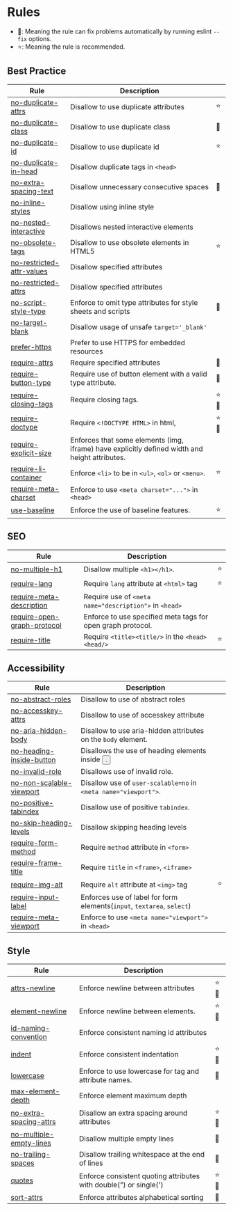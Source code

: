 <!-- This file is generated by 'yarn docs' command. Don't edit this -->

# Rules

- 🔧: Meaning the rule can fix problems automatically by running eslint `--fix` options.
- ⭐: Meaning the rule is recommended.

## Best Practice

| Rule                                                         | Description                                                                                    |      |
| ------------------------------------------------------------ | ---------------------------------------------------------------------------------------------- | ---- |
| [no-duplicate-attrs](rules/no-duplicate-attrs)               | Disallow to use duplicate attributes                                                           | ⭐   |
| [no-duplicate-class](rules/no-duplicate-class)               | Disallow to use duplicate class                                                                | 🔧   |
| [no-duplicate-id](rules/no-duplicate-id)                     | Disallow to use duplicate id                                                                   | ⭐   |
| [no-duplicate-in-head](rules/no-duplicate-in-head)           | Disallow duplicate tags in `<head>`                                                            |      |
| [no-extra-spacing-text](rules/no-extra-spacing-text)         | Disallow unnecessary consecutive spaces                                                        | 🔧   |
| [no-inline-styles](rules/no-inline-styles)                   | Disallow using inline style                                                                    |      |
| [no-nested-interactive](rules/no-nested-interactive)         | Disallows nested interactive elements                                                          |      |
| [no-obsolete-tags](rules/no-obsolete-tags)                   | Disallow to use obsolete elements in HTML5                                                     | ⭐   |
| [no-restricted-attr-values](rules/no-restricted-attr-values) | Disallow specified attributes                                                                  |      |
| [no-restricted-attrs](rules/no-restricted-attrs)             | Disallow specified attributes                                                                  |      |
| [no-script-style-type](rules/no-script-style-type)           | Enforce to omit type attributes for style sheets and scripts                                   | 🔧   |
| [no-target-blank](rules/no-target-blank)                     | Disallow usage of unsafe `target='_blank'`                                                     |      |
| [prefer-https](rules/prefer-https)                           | Prefer to use HTTPS for embedded resources                                                     |      |
| [require-attrs](rules/require-attrs)                         | Require specified attributes                                                                   | 🔧   |
| [require-button-type](rules/require-button-type)             | Require use of button element with a valid type attribute.                                     | 🔧   |
| [require-closing-tags](rules/require-closing-tags)           | Require closing tags.                                                                          | ⭐🔧 |
| [require-doctype](rules/require-doctype)                     | Require `<!DOCTYPE HTML>` in html,                                                             | ⭐🔧 |
| [require-explicit-size](rules/require-explicit-size)         | Enforces that some elements (img, iframe) have explicitly defined width and height attributes. |      |
| [require-li-container](rules/require-li-container)           | Enforce `<li>` to be in `<ul>`, `<ol>` or `<menu>`.                                            | ⭐   |
| [require-meta-charset](rules/require-meta-charset)           | Enforce to use `<meta charset="...">` in `<head>`                                              |      |
| [use-baseline](rules/use-baseline)                           | Enforce the use of baseline features.                                                          | ⭐   |

## SEO

| Rule                                                             | Description                                                 |     |
| ---------------------------------------------------------------- | ----------------------------------------------------------- | --- |
| [no-multiple-h1](rules/no-multiple-h1)                           | Disallow multiple `<h1></h1>`.                              | ⭐  |
| [require-lang](rules/require-lang)                               | Require `lang` attribute at `<html>` tag                    | ⭐  |
| [require-meta-description](rules/require-meta-description)       | Require use of `<meta name="description">` in `<head>`      |     |
| [require-open-graph-protocol](rules/require-open-graph-protocol) | Enforce to use specified meta tags for open graph protocol. |     |
| [require-title](rules/require-title)                             | Require `<title><title/>` in the `<head><head/>`            | ⭐  |

## Accessibility

| Rule                                                       | Description                                                            |     |
| ---------------------------------------------------------- | ---------------------------------------------------------------------- | --- |
| [no-abstract-roles](rules/no-abstract-roles)               | Disallow to use of abstract roles                                      |     |
| [no-accesskey-attrs](rules/no-accesskey-attrs)             | Disallow to use of accesskey attribute                                 |     |
| [no-aria-hidden-body](rules/no-aria-hidden-body)           | Disallow to use aria-hidden attributes on the `body` element.          |     |
| [no-heading-inside-button](rules/no-heading-inside-button) | Disallows the use of heading elements inside <button>.                 |     |
| [no-invalid-role](rules/no-invalid-role)                   | Disallows use of invalid role.                                         |     |
| [no-non-scalable-viewport](rules/no-non-scalable-viewport) | Disallow use of `user-scalable=no` in `<meta name="viewport">`.        |     |
| [no-positive-tabindex](rules/no-positive-tabindex)         | Disallow use of positive `tabindex`.                                   |     |
| [no-skip-heading-levels](rules/no-skip-heading-levels)     | Disallow skipping heading levels                                       |     |
| [require-form-method](rules/require-form-method)           | Require `method` attribute in `<form>`                                 |     |
| [require-frame-title](rules/require-frame-title)           | Require `title` in `<frame>`, `<iframe>`                               |     |
| [require-img-alt](rules/require-img-alt)                   | Require `alt` attribute at `<img>` tag                                 | ⭐  |
| [require-input-label](rules/require-input-label)           | Enforces use of label for form elements(`input`, `textarea`, `select`) |     |
| [require-meta-viewport](rules/require-meta-viewport)       | Enforce to use `<meta name="viewport">` in `<head>`                    |     |

## Style

| Rule                                                     | Description                                                       |      |
| -------------------------------------------------------- | ----------------------------------------------------------------- | ---- |
| [attrs-newline](rules/attrs-newline)                     | Enforce newline between attributes                                | ⭐🔧 |
| [element-newline](rules/element-newline)                 | Enforce newline between elements.                                 | ⭐🔧 |
| [id-naming-convention](rules/id-naming-convention)       | Enforce consistent naming id attributes                           |      |
| [indent](rules/indent)                                   | Enforce consistent indentation                                    | ⭐🔧 |
| [lowercase](rules/lowercase)                             | Enforce to use lowercase for tag and attribute names.             | 🔧   |
| [max-element-depth](rules/max-element-depth)             | Enforce element maximum depth                                     |      |
| [no-extra-spacing-attrs](rules/no-extra-spacing-attrs)   | Disallow an extra spacing around attributes                       | ⭐🔧 |
| [no-multiple-empty-lines](rules/no-multiple-empty-lines) | Disallow multiple empty lines                                     | 🔧   |
| [no-trailing-spaces](rules/no-trailing-spaces)           | Disallow trailing whitespace at the end of lines                  | 🔧   |
| [quotes](rules/quotes)                                   | Enforce consistent quoting attributes with double(") or single(') | ⭐🔧 |
| [sort-attrs](rules/sort-attrs)                           | Enforce attributes alphabetical sorting                           | 🔧   |
